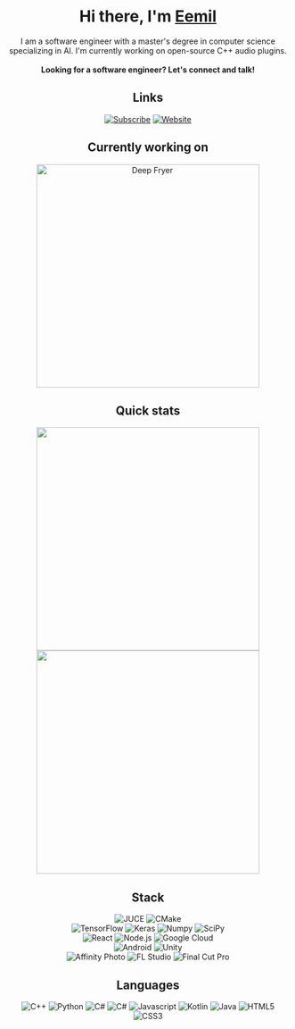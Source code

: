 <h1 align="center">Hi there, I'm <a href="https://eemilahonen.github.io/">Eemil</a></h1>


<p align="center">
  I am a software engineer with a master's degree in computer science specializing in AI. I'm currently working on open-source C++ audio plugins.
  <br>
  <br>
  <b>Looking for a software engineer? Let's connect and talk!</b>
</p>


<h2 align="center">Links</h2>

<p align="center">
  <a href="https://www.youtube.com/channel/UCfgV8Gpt4ZkbvJFBpxpi7JA">
    <img src="https://img.shields.io/youtube/channel/subscribers/UCfgV8Gpt4ZkbvJFBpxpi7JA?label=subscribe&logo=youtube&logoColor=44a0f9&labelColor=151515&color=44a0f9&style=for-the-badge" alt="Subscribe" /></a>
  <a href="https://eemilahonen.github.io/">
    <img src="https://img.shields.io/website?label=eemilahonen.github.io&style=for-the-badge&url=https%3A%2F%2Feemilahonen.github.io&labelColor=151515&color=44a0f9" alt="Website" /></a>
</p>


<h2 align="center">Currently working on</h2>

<p align="center">
  <a href="https://github.com/eemilahonen/deep-fryer">
    <img width="400" align="center" src="https://github-readme-stats-eemilahonen.vercel.app/api/pin/?username=eemilahonen&repo=deep-fryer&theme=dark&border_color=44a0f9&title_color=ffffff&text_color=ffffff&icon_color=44a0f9&disable_animations=true" alt="Deep Fryer" />
</a>


<h2 align="center">Quick stats</h2>

<p align="center">
  <img src="https://github-readme-stats-eemilahonen.vercel.app/api?username=eemilahonen&show_icons=true&theme=dark&hide_border=true&title_color=44a0f9&icon_color=44a0f9&ring_color=44a0f9&text_color=ffffff&hide=contribs,prs&disable_animations=true"" width="400" />
  <img src="https://github-readme-streak-stats.herokuapp.com?user=eemilahonen&theme=dark&hide_border=true&ring=44a0f9&fire=44a0f9&currStreakLabel=44a0f9&disable_animations=true" width="400" />
</p>


<h2 align="center">Stack</h2>

<p align="center">
  <!-- DSP section -->
  <img src="https://img.shields.io/badge/JUCE-8DC63F.svg?style=for-the-badge&logo=juce&logoColor=white" alt="JUCE" />
  <img src="https://img.shields.io/badge/CMake-%23008FBA.svg?style=for-the-badge&logo=cmake&logoColor=white" alt="CMake" />
  <!-- AI section -->
  <br>
  <img src="https://img.shields.io/badge/TensorFlow-%23FF6F00.svg?style=for-the-badge&logo=TensorFlow&logoColor=white" alt="TensorFlow" />
  <img src="https://img.shields.io/badge/Keras-%23D00000.svg?style=for-the-badge&logo=Keras&logoColor=white" alt="Keras" />
  <img src="https://img.shields.io/badge/numpy-%23013243.svg?style=for-the-badge&logo=numpy&logoColor=white" alt="Numpy" />
  <img src="https://img.shields.io/badge/SciPy-%230C55A5.svg?style=for-the-badge&logo=scipy&logoColor=%white" alt="SciPy" />
  <!-- Web section -->
  <br>
  <img src="https://img.shields.io/badge/react-%2320232a.svg?style=for-the-badge&logo=react&logoColor=%2361DAFB" alt="React" />
  <img src="https://img.shields.io/badge/node.js-6DA55F?style=for-the-badge&logo=node.js&logoColor=white" alt="Node.js" />
  <img src="https://img.shields.io/badge/GoogleCloud-%234285F4.svg?style=for-the-badge&logo=google-cloud&logoColor=white" alt="Google Cloud" />
  <!-- Android and game development section -->
  <br>
  <img src="https://img.shields.io/badge/Android-3DDC84?logo=android&logoColor=white&style=for-the-badge" alt="Android" />
  <img src="https://img.shields.io/badge/unity-%23000000.svg?style=for-the-badge&logo=unity&logoColor=white" alt="Unity" />
  <!-- Media section -->
  <br>
  <img src="https://img.shields.io/badge/Affinity%20Photo-%237E4DD2.svg?style=for-the-badge&logo=affinity-photo&logoColor=white" alt="Affinity Photo" />
  <img src="https://img.shields.io/badge/FL%20Studio-FF6A2D.svg?style=for-the-badge&logoColor=white" alt="FL Studio" />
  <img src="https://img.shields.io/badge/Final%20Cut%20Pro-%23000000.svg?style=for-the-badge&logoColor=white" alt="Final Cut Pro" />
</p>


<h2 align="center">Languages</h2>

<p align="center">
  <img src="https://img.shields.io/badge/c++-%2300599C.svg?style=for-the-badge&logo=c%2B%2B&logoColor=white" alt="C++" />
  <img src="https://img.shields.io/badge/python-3670A0?style=for-the-badge&logo=python&logoColor=ffdd54" alt="Python" />
  <img src="https://img.shields.io/badge/c%23-%23239120.svg?style=for-the-badge&logo=csharp&logoColor=white" alt="C#" />
  <img src="https://img.shields.io/badge/c%23-%23239120.svg?style=for-the-badge&logo=csharp&logoColor=white" alt="C#" />
  <img src="https://img.shields.io/badge/javascript-%23323330.svg?style=for-the-badge&logo=javascript&logoColor=%23F7DF1E" alt="Javascript" />
  <img src="https://img.shields.io/badge/kotlin-%237F52FF.svg?style=for-the-badge&logo=kotlin&logoColor=white" alt="Kotlin" />
  <img src="https://img.shields.io/badge/java-%23ED8B00.svg?style=for-the-badge&logo=openjdk&logoColor=white" alt="Java" />
  <img src="https://img.shields.io/badge/html5-%23E34F26.svg?style=for-the-badge&logo=html5&logoColor=white" alt="HTML5" />
  <img src="https://img.shields.io/badge/css3-%231572B6.svg?style=for-the-badge&logo=css3&logoColor=white" alt="CSS3" />
</p>
